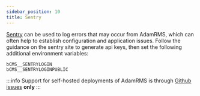 ```yaml
---
sidebar_position: 10
title: Sentry
---
```


[Sentry](https://sentry.io/welcome/) can be used to log errors that may occur from AdamRMS, which can often help to establish configuration and application issues. Follow the guidance on the sentry site to generate api keys, then set the following additional environment variables:

```
bCMS__SENTRYLOGIN
bCMS__SENTRYLOGINPUBLIC
```

:::info
Support for self-hosted deployments of AdamRMS is through [Github issues](https://github.com/adam-rms/adam-rms/issues/new/choose) **only**
:::

